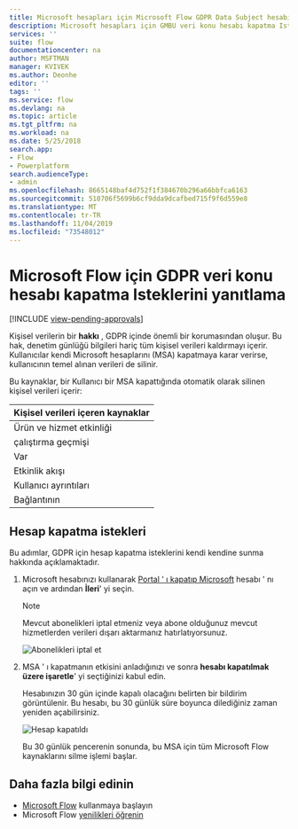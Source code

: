 ```yaml
---
title: Microsoft hesapları için Microsoft Flow GDPR Data Subject hesabı kapatma Istekleri (MSA) | Microsoft Docs
description: Microsoft hesapları için GMBU veri konu hesabı kapatma Isteklerini yanıtlamak üzere Microsoft Flow kullanmayı öğrenin.
services: ''
suite: flow
documentationcenter: na
author: MSFTMAN
manager: KVIVEK
ms.author: Deonhe
editor: ''
tags: ''
ms.service: flow
ms.devlang: na
ms.topic: article
ms.tgt_pltfrm: na
ms.workload: na
ms.date: 5/25/2018
search.app:
- Flow
- Powerplatform
search.audienceType:
- admin
ms.openlocfilehash: 8665148baf4d752f1f384670b296a66bbfca6163
ms.sourcegitcommit: 510706f5699b6cf9dda9dcafbed715f9f6d559e8
ms.translationtype: MT
ms.contentlocale: tr-TR
ms.lasthandoff: 11/04/2019
ms.locfileid: "73548012"
---
```

# <a name="responding-to-gdpr-data-subject-account-close-requests-for-microsoft-flow"></a>Microsoft Flow için GDPR veri konu hesabı kapatma Isteklerini yanıtlama
[!INCLUDE [view-pending-approvals](includes/cc-rebrand.md)]

Kişisel verilerin bir **hakkı** , GDPR içinde önemli bir korumasından oluşur. Bu hak, denetim günlüğü bilgileri hariç tüm kişisel verileri kaldırmayı içerir. Kullanıcılar kendi Microsoft hesaplarını (MSA) kapatmaya karar verirse, kullanıcının temel alınan verileri de silinir.

Bu kaynaklar, bir Kullanıcı bir MSA kapattığında otomatik olarak silinen kişisel verileri içerir:

|Kişisel verileri içeren kaynaklar|
|------|
|Ürün ve hizmet etkinliği|
|çalıştırma geçmişi|
|Var|
|Etkinlik akışı|
|Kullanıcı ayrıntıları|
|Bağlantının|

## <a name="account-close-requests"></a>Hesap kapatma istekleri

Bu adımlar, GDPR için hesap kapatma isteklerini kendi kendine sunma hakkında açıklamaktadır.

1. Microsoft hesabınızı kullanarak [Portal ' ı kapatıp Microsoft](https://go.microsoft.com/fwlink/?LinkId=523898) hesabı ' nı açın ve ardından **İleri**' yi seçin.

    > [!NOTE]
    > Mevcut abonelikleri iptal etmeniz veya abone olduğunuz mevcut hizmetlerden verileri dışarı aktarmanız hatırlatıyorsunuz.
    >
    >

    ![Abonelikleri iptal et](./media/gdpr-dsr-delete-msa/accountclose.png)

1. MSA ' ı kapatmanın etkisini anladığınızı ve sonra **hesabı kapatılmak üzere işaretle**' yi seçtiğinizi kabul edin.

    Hesabınızın 30 gün içinde kapalı olacağını belirten bir bildirim görüntülenir. Bu hesabı, bu 30 günlük süre boyunca dilediğiniz zaman yeniden açabilirsiniz.

    ![Hesap kapatıldı](./media/gdpr-dsr-delete-msa/accountclosed.png)

    Bu 30 günlük pencerenin sonunda, bu MSA için tüm Microsoft Flow kaynaklarını silme işlemi başlar.

## <a name="learn-more"></a>Daha fazla bilgi edinin

* [Microsoft Flow](getting-started.md) kullanmaya başlayın
* Microsoft Flow [yenilikleri öğrenin](release-notes.md)
